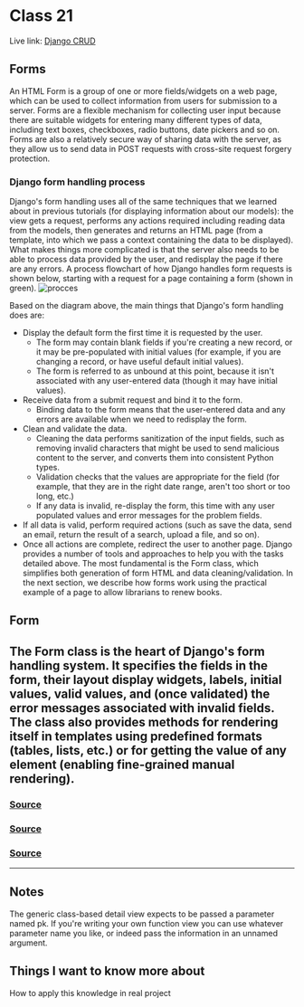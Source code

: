 # Class 21

Live link: [Django CRUD](https://muhammadqasemtarboush1.github.io/reading-notes/Class%2021/)

## Forms

An HTML Form is a group of one or more fields/widgets on a web page,
which can be used to collect information from users for submission to a server.
Forms are a flexible mechanism for collecting user input because there are suitable
widgets for entering many different types of data, including text boxes, checkboxes, radio buttons,
date pickers and so on. Forms are also a relatively secure way of sharing data with the server, as they allow us
to send data in POST requests with cross-site request forgery protection.

### Django form handling process

Django's form handling uses all of the same techniques that we learned about in previous tutorials (for displaying
information about our models): the view gets a request, performs any actions required including reading data from
the models, then generates and returns an HTML page (from a template, into which we pass a context containing the
data to be displayed). What makes things more complicated is that the server also needs to be able to process data
provided by the user, and redisplay the page if there are any errors.
A process flowchart of how Django handles form requests is shown below, starting with a request for a page containing a form (shown in green).
![procces](https://developer.mozilla.org/en-US/docs/Learn/Server-side/Django/Forms/form_handling_-_standard.png)

Based on the diagram above, the main things that Django's form handling does are:

- Display the default form the first time it is requested by the user.
  - The form may contain blank fields if you're creating a new record, or it may be pre-populated with initial
  values (for example, if you are changing a record, or have useful default initial values).
  - The form is referred to as unbound at this point, because it isn't associated with any user-entered data
  (though it may have initial values).
- Receive data from a submit request and bind it to the form.
  - Binding data to the form means that the user-entered data and any errors are available when we need to
  redisplay the form.
- Clean and validate the data.
  - Cleaning the data performs sanitization of the input fields, such as removing invalid characters that might
  be used to send malicious content to the server, and converts them into consistent Python types.
  - Validation checks that the values are appropriate for the field (for example, that they are in the right date
  range, aren't too short or too long, etc.)
  - If any data is invalid, re-display the form, this time with any user populated values and error messages for
  the problem fields.
- If all data is valid, perform required actions (such as save the data, send an email, return the result of a
search, upload a file, and so on).
- Once all actions are complete, redirect the user to another page.
Django provides a number of tools and approaches to help you with the tasks detailed above. The most fundamental
is the Form class, which simplifies both generation of form HTML and data cleaning/validation. In the next
section, we describe how forms work using the practical example of a page to allow librarians to renew books.

## Form

The Form class is the heart of Django's form handling system. It specifies the fields in the form, their layout
display widgets, labels, initial values, valid values, and (once validated) the error messages associated with
invalid fields. The class also provides methods for rendering itself in templates using predefined formats (tables,
lists, etc.) or for getting the value of any element (enabling fine-grained manual rendering).
---

### [Source](https://developer.mozilla.org/en-US/docs/Learn/Server-side/Django/Forms)

### [Source](https://developer.mozilla.org/en-US/docs/Learn/Server-side/Django/Home_page)

### [Source](https://developer.mozilla.org/en-US/docs/Learn/Server-side/Django/Generic_views)

---

## Notes

 The generic class-based detail view expects to be passed a parameter named pk. If you're writing your own
 function view you can use whatever parameter name you like, or indeed pass the information in an unnamed argument.

## Things I want to know more about

How to apply this knowledge in real project
